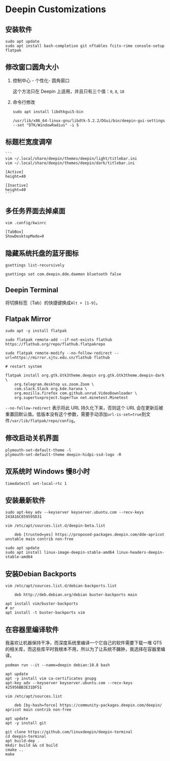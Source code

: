 # Deepin Customizations

## 安装软件

```
sudo apt update
sudo apt install bash-completion git nftables fcitx-rime console-setup flatpak
```

## 修改窗口圆角大小

1. 控制中心 - 个性化- 圆角窗口

    这个方法只在 Deepin 上适用，并且只有三个值：`0`, `8`, `18`

2. 命令行修改

    ```
    sudo apt install libdtkgui5-bin

    /usr/lib/x86_64-linux-gnu/libdtk-5.2.2/DGui/bin/deepin-gui-settings --set "DTK/WindowRadius" -i 5
    ```

## 标题栏宽度调窄

    ```
    vim ~/.local/share/deepin/themes/deepin/light/titlebar.ini
    vim ~/.local/share/deepin/themes/deepin/dark/titlebar.ini

    [Active]
    height=40

    [Inactive]
    height=40
    ```

## 多任务界面去掉桌面

```
vim .config/kwinrc

[TabBox]
ShowDesktopMode=0
```

## 隐藏系统托盘的蓝牙图标

```
gsettings list-recursively

gsettings set com.deepin.dde.daemon bluetooth false
```

## Deepin Terminal

将切换标签（Tab）的快捷键换成`Alt + [1-9]`。

## Flatpak Mirror

```
sudo apt -y install flatpak

sudo flatpak remote-add --if-not-exists flathub https://flathub.org/repo/flathub.flatpakrepo

sudo flatpak remote-modify --no-follow-redirect --url=https://mirror.sjtu.edu.cn/flathub flathub

# restart system

flatpak install org.gtk.Gtk3theme.deepin org.gtk.Gtk3theme.deepin-dark \
    org.telegram.desktop us.zoom.Zoom \
    com.slack.Slack org.kde.haruna \
    org.mozilla.firefox com.github.unrud.VideoDownloader \
    org.supertuxproject.SuperTux net.minetest.Minetest
```

`--no-follow-redirect` 表示将此 URL 持久化下来，否则这个 URL 会在更新后被重置回默认值。低版本没有这个参数，需要手动添加`url-is-set=true`到文件`/var/lib/flatpak/repo/config`。

## 修改启动关机界面

```
plymouth-set-default-theme -l
plymouth-set-default-theme deepin-hidpi-ssd-logo -R
```

## 双系统时 Windows 慢8小时

```
timedatectl set-local-rtc 1
```

## 安装最新软件

```
sudo apt-key adv --keyserver keyserver.ubuntu.com --recv-keys 243A16C859595D31

vim /etc/apt/sources.list.d/deepin-beta.list

    deb [trusted=yes] https://proposed-packages.deepin.com/dde-apricot unstable main contrib non-free

sudo apt update
sudo apt install linux-image-deepin-stable-amd64 linux-headers-deepin-stable-amd64
```

## 安装Debian Backports

```
vim /etc/apt/sources.list.d/debian-backports.list

    deb http://deb.debian.org/debian buster-backports main

apt install vim/buster-backports
# or
apt install -t buster-backports vim
```

## 在容器里编译软件

我喜欢让机器保持干净，而深度系统里编译一个它自己的软件需要下载一堆 QT5 的相关库，而这些库平时我根本不用，所以为了让系统不臃肿，我选择在容器里编译。

```
podman run --it --name=deepin debian:10.8 bash

apt update
apt -y install vim ca-certificates gnupg
apt-key adv --keyserver keyserver.ubuntu.com --recv-keys 425956BB3E31DF51

vim /etc/apt/sources.list

    deb [by-hash=force] https://community-packages.deepin.com/deepin/ apricot main contrib non-free

apt update
apt -y install git

git clone https://github.com/linuxdeepin/deepin-terminal
cd deepin-terminal
apt build-dep .
mkdir build && cd build
cmake ..
make
```
